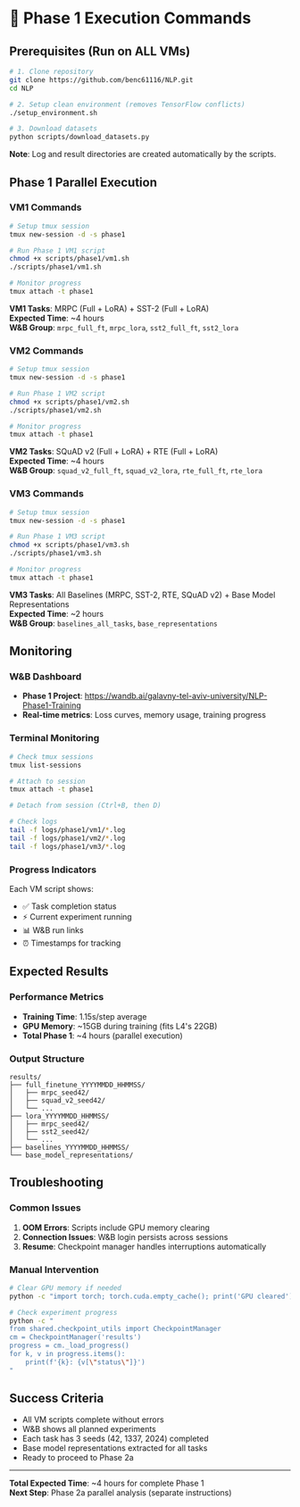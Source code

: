 # 🚀 Phase 1 Execution Commands

## Prerequisites (Run on ALL VMs)

```bash
# 1. Clone repository
git clone https://github.com/benc61116/NLP.git
cd NLP

# 2. Setup clean environment (removes TensorFlow conflicts)
./setup_environment.sh

# 3. Download datasets
python scripts/download_datasets.py
```

**Note**: Log and result directories are created automatically by the scripts.

## Phase 1 Parallel Execution

### VM1 Commands
```bash
# Setup tmux session
tmux new-session -d -s phase1

# Run Phase 1 VM1 script
chmod +x scripts/phase1/vm1.sh
./scripts/phase1/vm1.sh

# Monitor progress
tmux attach -t phase1
```

**VM1 Tasks**: MRPC (Full + LoRA) + SST-2 (Full + LoRA)  
**Expected Time**: ~4 hours  
**W&B Group**: `mrpc_full_ft`, `mrpc_lora`, `sst2_full_ft`, `sst2_lora`

### VM2 Commands
```bash
# Setup tmux session
tmux new-session -d -s phase1

# Run Phase 1 VM2 script
chmod +x scripts/phase1/vm2.sh
./scripts/phase1/vm2.sh

# Monitor progress
tmux attach -t phase1
```

**VM2 Tasks**: SQuAD v2 (Full + LoRA) + RTE (Full + LoRA)  
**Expected Time**: ~4 hours  
**W&B Group**: `squad_v2_full_ft`, `squad_v2_lora`, `rte_full_ft`, `rte_lora`

### VM3 Commands
```bash
# Setup tmux session
tmux new-session -d -s phase1

# Run Phase 1 VM3 script
chmod +x scripts/phase1/vm3.sh
./scripts/phase1/vm3.sh

# Monitor progress
tmux attach -t phase1
```

**VM3 Tasks**: All Baselines (MRPC, SST-2, RTE, SQuAD v2) + Base Model Representations  
**Expected Time**: ~2 hours  
**W&B Group**: `baselines_all_tasks`, `base_representations`

## Monitoring

### W&B Dashboard
- **Phase 1 Project**: https://wandb.ai/galavny-tel-aviv-university/NLP-Phase1-Training
- **Real-time metrics**: Loss curves, memory usage, training progress

### Terminal Monitoring
```bash
# Check tmux sessions
tmux list-sessions

# Attach to session
tmux attach -t phase1

# Detach from session (Ctrl+B, then D)

# Check logs
tail -f logs/phase1/vm1/*.log
tail -f logs/phase1/vm2/*.log  
tail -f logs/phase1/vm3/*.log
```

### Progress Indicators
Each VM script shows:
- ✅ Task completion status
- ⚡ Current experiment running
- 📊 W&B run links
- ⏰ Timestamps for tracking

## Expected Results

### Performance Metrics
- **Training Time**: 1.15s/step average
- **GPU Memory**: ~15GB during training (fits L4's 22GB)
- **Total Phase 1**: ~4 hours (parallel execution)

### Output Structure
```
results/
├── full_finetune_YYYYMMDD_HHMMSS/
│   ├── mrpc_seed42/
│   ├── squad_v2_seed42/
│   └── ...
├── lora_YYYYMMDD_HHMMSS/
│   ├── mrpc_seed42/
│   ├── sst2_seed42/
│   └── ...
├── baselines_YYYYMMDD_HHMMSS/
└── base_model_representations/
```

## Troubleshooting

### Common Issues
1. **OOM Errors**: Scripts include GPU memory clearing
2. **Connection Issues**: W&B login persists across sessions
3. **Resume**: Checkpoint manager handles interruptions automatically

### Manual Intervention
```bash
# Clear GPU memory if needed
python -c "import torch; torch.cuda.empty_cache(); print('GPU cleared')"

# Check experiment progress
python -c "
from shared.checkpoint_utils import CheckpointManager
cm = CheckpointManager('results')
progress = cm._load_progress()
for k, v in progress.items():
    print(f'{k}: {v[\"status\"]}')
"
```

## Success Criteria
- All VM scripts complete without errors
- W&B shows all planned experiments
- Each task has 3 seeds (42, 1337, 2024) completed
- Base model representations extracted for all tasks
- Ready to proceed to Phase 2a

---
**Total Expected Time**: ~4 hours for complete Phase 1  
**Next Step**: Phase 2a parallel analysis (separate instructions)
